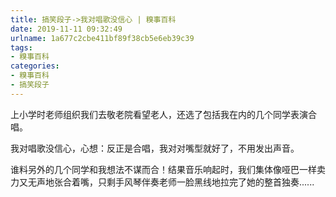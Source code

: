 ```yaml
---
title: 搞笑段子->我对唱歌没信心 | 糗事百科
date: 2019-11-11 09:32:49
urlname: 1a677c2cbe411bf89f38cb5e6eb39c39
tags: 
- 糗事百科
categories:
- 糗事百科
- 搞笑段子
---
```

上小学时老师组织我们去敬老院看望老人，还选了包括我在内的几个同学表演合唱。

我对唱歌没信心，心想：反正是合唱，我对对嘴型就好了，不用发出声音。

谁料另外的几个同学和我想法不谋而合！结果音乐响起时，我们集体像哑巴一样卖力又无声地张合着嘴，只剩手风琴伴奏老师一脸黑线地拉完了她的整首独奏......


